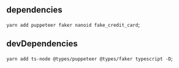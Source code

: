 ## dependencies
`yarn add puppeteer faker nanoid fake_credit_card`;

## devDependencies
`yarn add ts-node @types/puppeteer @types/faker typescript -D`;

